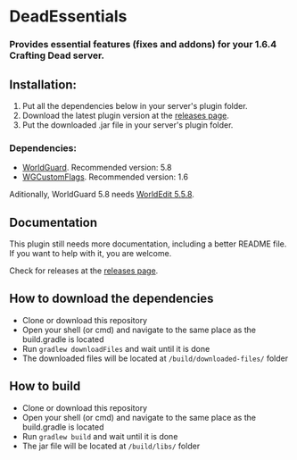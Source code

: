 # DeadEssentials
### Provides essential features (fixes and addons) for your 1.6.4 Crafting Dead server.

## Installation:

1. Put all the dependencies below in your server's plugin folder.
2. Download the latest plugin version at the [releases page](https://github.com/Arzio/DeadEssentials/releases).
3. Put the downloaded .jar file in your server's plugin folder.

### Dependencies:
- [WorldGuard](https://media.forgecdn.net/files/739/931/worldedit-5.5.8.jar). Recommended version: 5.8
- [WGCustomFlags](https://media.forgecdn.net/files/720/514/WorldGuard_Custom_Flags.zip). Recommended version: 1.6
 
Aditionally, WorldGuard 5.8 needs [WorldEdit 5.5.8](https://media.forgecdn.net/files/719/257/worldguard-5.8.jar).

## Documentation
This plugin still needs more documentation, including a better README file.  
If you want to help with it, you are welcome.

Check for releases at the [releases page](https://github.com/Arzio/DeadEssentials/releases).

## How to download the dependencies
- Clone or download this repository
- Open your shell (or cmd) and navigate to the same place as the build.gradle is located
- Run `gradlew downloadFiles` and wait until it is done
- The downloaded files will be located at `/build/downloaded-files/` folder

## How to build
- Clone or download this repository
- Open your shell (or cmd) and navigate to the same place as the build.gradle is located
- Run `gradlew build` and wait until it is done
- The jar file will be located at `/build/libs/` folder
